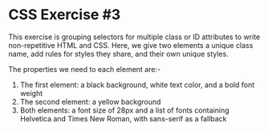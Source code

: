 # CSS Exercise #3

This exercise is grouping selectors for multiple class or ID attributes to write non-repetitive HTML and CSS. Here, we give two elements a unique class name, add rules for styles they share, and their own unique styles.

The properties we need to each element are:-
1. The first element: a black background, white text color, and a bold font weight
2. The second element: a yellow background
3. Both elements: a font size of 28px and a list of fonts containing Helvetica and Times New Roman, with sans-serif as a fallback